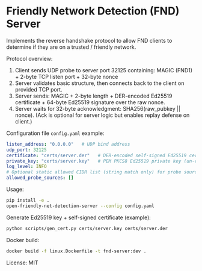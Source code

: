 # Friendly Network Detection (FND) Server

Implements the reverse handshake protocol to allow FND clients to determine if they are on a trusted / friendly network.

Protocol overview:
1. Client sends UDP probe to server port 32125 containing: MAGIC (FND1) + 2-byte TCP listen port + 32-byte nonce
2. Server validates basic structure, then connects back to the client on provided TCP port.
3. Server sends: MAGIC + 2-byte length + DER-encoded Ed25519 certificate + 64-byte Ed25519 signature over the raw nonce.
4. Server waits for 32-byte acknowledgment: SHA256(raw_pubkey || nonce). (Ack is optional for server logic but enables replay defense on client.)

Configuration file `config.yaml` example:
```yaml
listen_address: "0.0.0.0"   # UDP bind address
udp_port: 32125
certificate: "certs/server.der"   # DER-encoded self-signed Ed25519 certificate
private_key: "certs/server.key"   # PEM PKCS8 Ed25519 private key (un-encrypted)
log_level: INFO
# Optional static allowed CIDR list (string match only) for probe source IPs
allowed_probe_sources: []
```

Usage:
```bash
pip install -e .
open-friendly-net-detection-server --config config.yaml
```

Generate Ed25519 key + self-signed certificate (example):
```bash
python scripts/gen_cert.py certs/server.key certs/server.der
```

Docker build:
```bash
docker build -f linux.Dockerfile -t fnd-server:dev .
```

License: MIT
